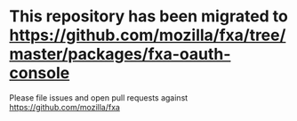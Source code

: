 # This repository has been migrated to https://github.com/mozilla/fxa/tree/master/packages/fxa-oauth-console

Please file issues and open pull requests against https://github.com/mozilla/fxa
